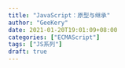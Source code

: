 ```yaml
---
title: "JavaScript：原型与继承"
author: "GeeKery"
date: 2021-01-20T19:01:09+08:00
categories: ["ECMAScript"]
tags: ["JS系列"]
draft: true
---
```


